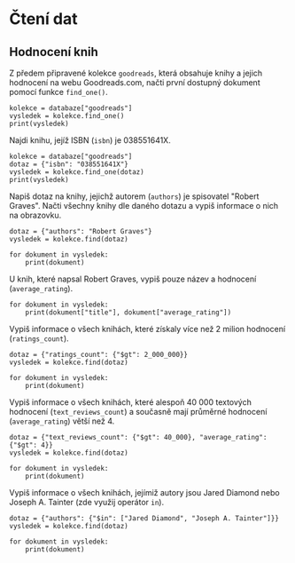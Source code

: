 # Čtení dat

## Hodnocení knih

Z předem připravené kolekce `goodreads`, která obsahuje knihy a jejich hodnocení na webu Goodreads.com, načti první dostupný dokument pomocí funkce `find_one()`.

```
kolekce = databaze["goodreads"]
vysledek = kolekce.find_one()
print(vysledek)
```

Najdi knihu, jejíž ISBN (`isbn`) je 038551641X.

```
kolekce = databaze["goodreads"]
dotaz = {"isbn": "038551641X"}
vysledek = kolekce.find_one(dotaz)
print(vysledek)
```

Napiš dotaz na knihy, jejichž autorem (`authors`) je spisovatel "Robert Graves". Načti všechny knihy dle daného dotazu a vypiš informace o nich na obrazovku.

```
dotaz = {"authors": "Robert Graves"}
vysledek = kolekce.find(dotaz)

for dokument in vysledek:
    print(dokument)
```

U knih, které napsal Robert Graves, vypiš pouze název a hodnocení (`average_rating`).

```
for dokument in vysledek:
    print(dokument["title"], dokument["average_rating"])
```

Vypiš informace o všech knihách, které získaly více než 2 milion hodnocení (`ratings_count`).

```
dotaz = {"ratings_count": {"$gt": 2_000_000}}
vysledek = kolekce.find(dotaz)

for dokument in vysledek:
    print(dokument)
```

Vypiš informace o všech knihách, které alespoň 40 000 textových hodnocení (`text_reviews_count`) a současně mají průměrné hodnocení (`average_rating`) větší než 4.

```
dotaz = {"text_reviews_count": {"$gt": 40_000}, "average_rating": {"$gt": 4}}
vysledek = kolekce.find(dotaz)

for dokument in vysledek:
    print(dokument)
```

Vypiš informace o všech knihách, jejímiž autory jsou Jared Diamond nebo Joseph A. Tainter (zde využij operátor `in`).

```
dotaz = {"authors": {"$in": ["Jared Diamond", "Joseph A. Tainter"]}}
vysledek = kolekce.find(dotaz)

for dokument in vysledek:
    print(dokument)
```

